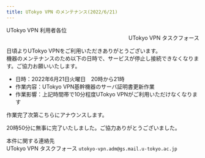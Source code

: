```yaml
---
title: UTokyo VPN のメンテナンス(2022/6/21)
---
```


<div>UTokyo VPN 利用者各位</div>
<div style="text-align: right;">UTokyo VPN タスクフォース</div>

日頃よりUTokyo VPNをご利用いただきありがとうございます。<br>
機器のメンテナンスのため以下の日時で、サービスが停止し接続できなくなります。ご協力お願いいたします。

- 日時：2022年6月21日火曜日　20時から21時
- 作業内容：UTokyo VPN基幹機器のサーバ証明書更新作業
- 作業影響：上記時間帯で10分程度UTokyo VPNがご利用いただけなくなります

作業完了次第こちらにアナウンスします。

20時50分に無事に完了いたしました。ご協力ありがとうございました。

本件に関する連絡先<br>
UTokyo VPN タスクフォース `utokyo-vpn.adm@gs.mail.u-tokyo.ac.jp`
